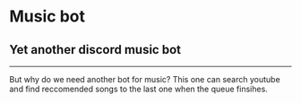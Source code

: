 # Music bot

## Yet another discord music bot

---
But why do we need another bot for music? This one can search youtube and find reccomended songs to the last one when the queue finsihes.
